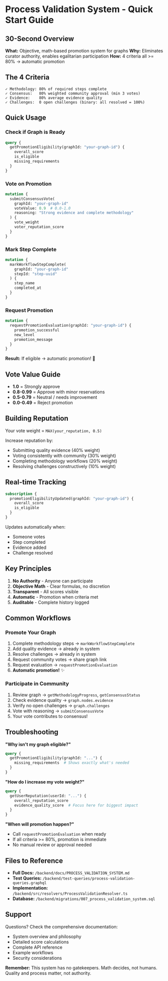 # Process Validation System - Quick Start Guide

## 30-Second Overview

**What:** Objective, math-based promotion system for graphs
**Why:** Eliminates curator authority, enables egalitarian participation
**How:** 4 criteria all >= 80% → automatic promotion

## The 4 Criteria

```
✓ Methodology: 80% of required steps complete
✓ Consensus:   80% weighted community approval (min 3 votes)
✓ Evidence:    80% average evidence quality
✓ Challenges:  0 open challenges (binary: all resolved = 100%)
```

## Quick Usage

### Check if Graph is Ready

```graphql
query {
  getPromotionEligibility(graphId: "your-graph-id") {
    overall_score
    is_eligible
    missing_requirements
  }
}
```

### Vote on Promotion

```graphql
mutation {
  submitConsensusVote(
    graphId: "your-graph-id"
    voteValue: 0.9  # 0.0-1.0
    reasoning: "Strong evidence and complete methodology"
  ) {
    vote_weight
    voter_reputation_score
  }
}
```

### Mark Step Complete

```graphql
mutation {
  markWorkflowStepComplete(
    graphId: "your-graph-id"
    stepId: "step-uuid"
  ) {
    step_name
    completed_at
  }
}
```

### Request Promotion

```graphql
mutation {
  requestPromotionEvaluation(graphId: "your-graph-id") {
    promotion_successful
    new_level
    promotion_message
  }
}
```

**Result:** If eligible → automatic promotion! 🎉

## Vote Value Guide

- **1.0** = Strongly approve
- **0.8-0.99** = Approve with minor reservations
- **0.5-0.79** = Neutral / needs improvement
- **0.0-0.49** = Reject promotion

## Building Reputation

Your vote weight = `MAX(your_reputation, 0.5)`

Increase reputation by:
- Submitting quality evidence (40% weight)
- Voting consistently with community (30% weight)
- Completing methodology workflows (20% weight)
- Resolving challenges constructively (10% weight)

## Real-time Tracking

```graphql
subscription {
  promotionEligibilityUpdated(graphId: "your-graph-id") {
    overall_score
    is_eligible
  }
}
```

Updates automatically when:
- Someone votes
- Step completed
- Evidence added
- Challenge resolved

## Key Principles

1. **No Authority** - Anyone can participate
2. **Objective Math** - Clear formulas, no discretion
3. **Transparent** - All scores visible
4. **Automatic** - Promotion when criteria met
5. **Auditable** - Complete history logged

## Common Workflows

### Promote Your Graph

1. Complete methodology steps → `markWorkflowStepComplete`
2. Add quality evidence → already in system
3. Resolve challenges → already in system
4. Request community votes → share graph link
5. Request evaluation → `requestPromotionEvaluation`
6. **Automatic promotion!** ✨

### Participate in Community

1. Review graph → `getMethodologyProgress`, `getConsensusStatus`
2. Check evidence quality → `graph.nodes.evidence`
3. Verify no open challenges → `graph.challenges`
4. Vote with reasoning → `submitConsensusVote`
5. Your vote contributes to consensus!

## Troubleshooting

**"Why isn't my graph eligible?"**
```graphql
query {
  getPromotionEligibility(graphId: "...") {
    missing_requirements  # Shows exactly what's needed
  }
}
```

**"How do I increase my vote weight?"**
```graphql
query {
  getUserReputation(userId: "...") {
    overall_reputation_score
    evidence_quality_score  # Focus here for biggest impact
  }
}
```

**"When will promotion happen?"**
- Call `requestPromotionEvaluation` when ready
- If all criteria >= 80%, promotion is immediate
- No manual review or approval needed

## Files to Reference

- **Full Docs:** `/backend/docs/PROCESS_VALIDATION_SYSTEM.md`
- **Test Queries:** `/backend/test-queries/process-validation-queries.graphql`
- **Implementation:** `/backend/src/resolvers/ProcessValidationResolver.ts`
- **Database:** `/backend/migrations/007_process_validation_system.sql`

## Support

Questions? Check the comprehensive documentation:
- System overview and philosophy
- Detailed score calculations
- Complete API reference
- Example workflows
- Security considerations

**Remember:** This system has no gatekeepers. Math decides, not humans. Quality and process matter, not authority.

